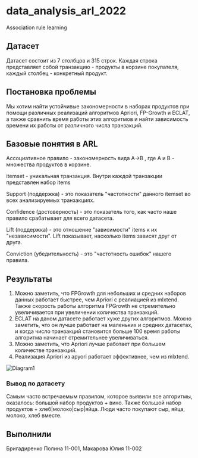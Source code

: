 # data_analysis_arl_2022
Association rule learning

## Датасет
Датасет состоит из 7 столбцов и 315 строк. Каждая строка представляет собой транзакцию - продукты в корзине покупателя, каждый столбец - конкретный продукт.

## Постановка проблемы
Мы хотим найти устойчивые закономерности в наборах продуктов при помощи различных реализаций алгоритмов Apriori, FP-Growth и ECLAT, а также сравнить время работы этих алгоритмов и найти зависимость времени их работы от различного числа транзакций.

## Базовые понятия в ARL

Ассоциативное правило - закономерность вида  A→B , где A и B - множества продуктов в корзине.

itemset - уникальная транзакция. Внутри каждой транзакции представлен набор items

Support (поддержка) - это показатель "частотности" данного itemset во всех анализируемых транзакциях. 

Confidence (достоверность) - это показатель того, как часто наше правило срабатывает для всего датасета.

Lift (поддержка) - это отношение "зависимости" items к их "независимости". Lift показывает, насколько items зависят друг от друга.

Conviction (убедительность) - это "частотность ошибок" нашего правила.

## Результаты

1. Можно заметить, что FPGrowth для небольших и средних наборов данных работает быстрее, чем Apriori с реалиацией из mlxtend. Также скорость работы алгоритма FPGrowth не стремительно увеличивается при увеличении количества транзакций.
2. ECLAT на даном датасете работает хуже других алгоритмов. Можно заметить, что он лучше работает на маленьких и средних датасетах, и когда число транзакций становится больше 100 время работы алгоритма начинает стремительнее увеличиваться.
3. Можно заметить, что Apriori лучше работает при большем количестве транзакций.
4. Реализация Apriori из apyori работает эффективнее, чем из mlxtend.

![Diagram1](https://github.com/PolinaZi/data_analysis_arl_2022/raw/main/images/diagram1.png)

### Вывод по датасету

Самым часто встречаемым правилом, которое выявили все алгоритмы, оказалось: большой набор продуктов + вино. Также большой набор продуктов + хлеб|молоко|сыр|яйца. Люди часто покупают сыр, яйца, молоко, хлеб вместе.

## Выполнили
Бригадиренко Полина 11-001, Макарова Юлия 11-002
